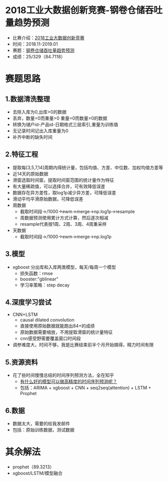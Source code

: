 # 2018工业大数据创新竞赛-钢卷仓储吞吐量趋势预测
- 比赛介绍：[2018工业大数据创新竞赛](http://www.industrial-bigdata.com/datacompetition)
- 时间：2018.11-2019.01
- 赛题：[钢卷仓储吞吐量趋势预测](http://www.industrial-bigdata.com/competition/competitionAction!showDetail34.action?competition.competitionId=4)
- 成绩：25/329（84.7118）

# 赛题思路
## 1.数据清洗整理
- 去除入库为0,出库>0的数据
- 丢弃，数量=0而重量>0 重量=0而数量>0的数据
- 转换为储户id-产品id-日期格式三层索引,重量为训练值
- 无记录时间记出入库重量为0
- 补齐中断的缺失时间

## 2.特征工程
- 提取每[3,5,7,14]周期内得统计量，包括均值、方差、中位数、加权均值方差等
- 近14天的原始数据
- 滑窗选取时间窗，提取时间窗范围的统计量作为特征
- 有大量稀疏值，可以选择合并，可有效降低误差
- 数据存在异方差性，取log1p减少异方差，可降低误差
- 滑动平均平滑原始数据，可降低误差
- 周数据
  - 截取时间段->/1000->ewm->merge->np.log1p->resample
  - 周数据预测使用累计方式计算，然后逐次相减
  - resample代表按1周、2周、3周、4周重采样
- 天数据
  - 截取时间段->/1000->ewm->merge->np.log1p

## 3.模型
- xgboost 分出库和入库两类模型，每天/每周一个模型
  - 损失函数：rmse
  - booster:"gblinear"
  - 学习率策略：step decay
  
## 4.深度学习尝试
- CNN+LSTM
  - causal dilated convolution
  - 直接使用原始数据就能跑出84+的成绩
  - 原始数据需要缩放，不用提取滑窗的统计量特征
  - cnn感受野需要覆盖窗口时间段
- 调参难度大，时间不够，我是比赛结束前半个月开始搞得，精力时间有限

## 5.资源资料
- 花了些时间慢慢总结的时间序列预测方法，全在知乎
  - [有什么好的模型可以做高精度的时间序列预测呢？](https://www.zhihu.com/question/21229371/answer/533770345)
  - 包括：ARIMA + xgboost + CNN + seq2seq(attention) + LSTM + Prophet
  
## 6.数据
- 数据太大，需要的给我发邮件
- 包括：原始训练数据，测试数据

# 其余解法
- prophet（89.3213）
- xgboost/LSTM/模型融合
